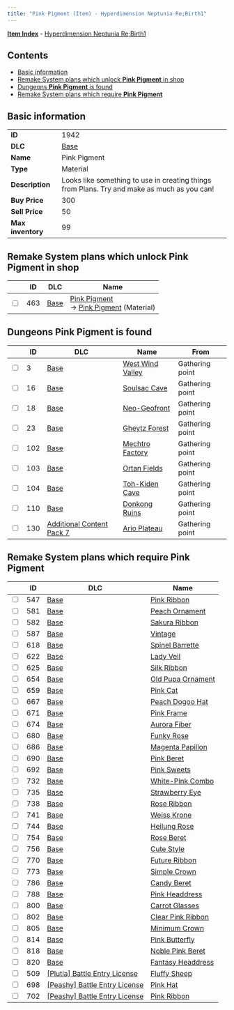 ```yaml
---
title: "Pink Pigment (Item) - Hyperdimension Neptunia Re;Birth1"
---
```


[**Item Index**](/neptunia/rb1/item/index.html) - [Hyperdimension Neptunia Re;Birth1](/neptunia/rb1)

## Contents

- [Basic information](#basic-information)
- [Remake System plans which unlock **Pink Pigment** in shop](#remake-system-plans-which-unlock-pink-pigment-in-shop)
- [Dungeons **Pink Pigment** is found](#dungeons-pink-pigment-is-found)
- [Remake System plans which require **Pink Pigment**](#remake-system-plans-which-require-pink-pigment)

## Basic information

|   |   |
| -- | -- |
| **ID** | 1942 |
| **DLC** | [Base](/neptunia/rb1/dlc/1-base.html) |
| **Name** | Pink Pigment |
| **Type** | Material |
| **Description** | Looks like something to use in creating things from Plans. Try and make as much as you can! |
| **Buy Price** | 300 |
| **Sell Price** | 50 |
| **Max inventory** | 99 |


## Remake System plans which unlock **Pink Pigment** in shop

|    | ID | DLC | Name |
| -- | -- | --- | ---- |
| <input type="checkbox" id="rb1-remake-1-463" class="trackbox" /> | 463 | [Base](/neptunia/rb1/dlc/1-base.html) | [Pink Pigment](/neptunia/rb1/remake/1-463-pink-pigment.html)<br /> → [Pink Pigment](/neptunia/rb1/item/1-1942-pink-pigment.html) (Material) |


## Dungeons **Pink Pigment** is found

|    | ID | DLC | Name | From |
| -- | -- | --- | ---- | ---- |
| <input type="checkbox" id="rb1-dungeon-1-3" class="trackbox" /> | 3 | [Base](/neptunia/rb1/dlc/1-base.html) | [West Wind Valley](/neptunia/rb1/dungeon/1-3-west-wind-valley.html) | Gathering point |
| <input type="checkbox" id="rb1-dungeon-1-16" class="trackbox" /> | 16 | [Base](/neptunia/rb1/dlc/1-base.html) | [Soulsac Cave](/neptunia/rb1/dungeon/1-16-soulsac-cave.html) | Gathering point |
| <input type="checkbox" id="rb1-dungeon-1-18" class="trackbox" /> | 18 | [Base](/neptunia/rb1/dlc/1-base.html) | [Neo-Geofront](/neptunia/rb1/dungeon/1-18-neo-geofront.html) | Gathering point |
| <input type="checkbox" id="rb1-dungeon-1-23" class="trackbox" /> | 23 | [Base](/neptunia/rb1/dlc/1-base.html) | [Gheytz Forest](/neptunia/rb1/dungeon/1-23-gheytz-forest.html) | Gathering point |
| <input type="checkbox" id="rb1-dungeon-1-102" class="trackbox" /> | 102 | [Base](/neptunia/rb1/dlc/1-base.html) | [Mechtro Factory](/neptunia/rb1/dungeon/1-102-mechtro-factory.html) | Gathering point |
| <input type="checkbox" id="rb1-dungeon-1-103" class="trackbox" /> | 103 | [Base](/neptunia/rb1/dlc/1-base.html) | [Ortan Fields](/neptunia/rb1/dungeon/1-103-ortan-fields.html) | Gathering point |
| <input type="checkbox" id="rb1-dungeon-1-104" class="trackbox" /> | 104 | [Base](/neptunia/rb1/dlc/1-base.html) | [Toh-Kiden Cave](/neptunia/rb1/dungeon/1-104-toh-kiden-cave.html) | Gathering point |
| <input type="checkbox" id="rb1-dungeon-1-110" class="trackbox" /> | 110 | [Base](/neptunia/rb1/dlc/1-base.html) | [Donkong Ruins](/neptunia/rb1/dungeon/1-110-donkong-ruins.html) | Gathering point |
| <input type="checkbox" id="rb1-dungeon-16-130" class="trackbox" /> | 130 | [Additional Content Pack 7](/neptunia/rb1/dlc/16-pack7.html) | [Ario Plateau](/neptunia/rb1/dungeon/16-130-ario-plateau.html) | Gathering point |


## Remake System plans which require **Pink Pigment**

|    | ID | DLC | Name |
| -- | -- | --- | ---- |
| <input type="checkbox" id="rb1-quest-1-547" class="trackbox" /> | 547 | [Base](/neptunia/rb1/dlc/1-base.html) | [Pink Ribbon](/neptunia/rb1/quest/1-547-pink-ribbon.html) |
| <input type="checkbox" id="rb1-quest-1-581" class="trackbox" /> | 581 | [Base](/neptunia/rb1/dlc/1-base.html) | [Peach Ornament](/neptunia/rb1/quest/1-581-peach-ornament.html) |
| <input type="checkbox" id="rb1-quest-1-582" class="trackbox" /> | 582 | [Base](/neptunia/rb1/dlc/1-base.html) | [Sakura Ribbon](/neptunia/rb1/quest/1-582-sakura-ribbon.html) |
| <input type="checkbox" id="rb1-quest-1-587" class="trackbox" /> | 587 | [Base](/neptunia/rb1/dlc/1-base.html) | [Vintage](/neptunia/rb1/quest/1-587-vintage.html) |
| <input type="checkbox" id="rb1-quest-1-618" class="trackbox" /> | 618 | [Base](/neptunia/rb1/dlc/1-base.html) | [Spinel Barrette](/neptunia/rb1/quest/1-618-spinel-barrette.html) |
| <input type="checkbox" id="rb1-quest-1-622" class="trackbox" /> | 622 | [Base](/neptunia/rb1/dlc/1-base.html) | [Lady Veil](/neptunia/rb1/quest/1-622-lady-veil.html) |
| <input type="checkbox" id="rb1-quest-1-625" class="trackbox" /> | 625 | [Base](/neptunia/rb1/dlc/1-base.html) | [Silk Ribbon](/neptunia/rb1/quest/1-625-silk-ribbon.html) |
| <input type="checkbox" id="rb1-quest-1-654" class="trackbox" /> | 654 | [Base](/neptunia/rb1/dlc/1-base.html) | [Old Pupa Ornament](/neptunia/rb1/quest/1-654-old-pupa-ornament.html) |
| <input type="checkbox" id="rb1-quest-1-659" class="trackbox" /> | 659 | [Base](/neptunia/rb1/dlc/1-base.html) | [Pink Cat](/neptunia/rb1/quest/1-659-pink-cat.html) |
| <input type="checkbox" id="rb1-quest-1-667" class="trackbox" /> | 667 | [Base](/neptunia/rb1/dlc/1-base.html) | [Peach Dogoo Hat](/neptunia/rb1/quest/1-667-peach-dogoo-hat.html) |
| <input type="checkbox" id="rb1-quest-1-671" class="trackbox" /> | 671 | [Base](/neptunia/rb1/dlc/1-base.html) | [Pink Frame](/neptunia/rb1/quest/1-671-pink-frame.html) |
| <input type="checkbox" id="rb1-quest-1-674" class="trackbox" /> | 674 | [Base](/neptunia/rb1/dlc/1-base.html) | [Aurora Fiber](/neptunia/rb1/quest/1-674-aurora-fiber.html) |
| <input type="checkbox" id="rb1-quest-1-680" class="trackbox" /> | 680 | [Base](/neptunia/rb1/dlc/1-base.html) | [Funky Rose](/neptunia/rb1/quest/1-680-funky-rose.html) |
| <input type="checkbox" id="rb1-quest-1-686" class="trackbox" /> | 686 | [Base](/neptunia/rb1/dlc/1-base.html) | [Magenta Papillon](/neptunia/rb1/quest/1-686-magenta-papillon.html) |
| <input type="checkbox" id="rb1-quest-1-690" class="trackbox" /> | 690 | [Base](/neptunia/rb1/dlc/1-base.html) | [Pink Beret](/neptunia/rb1/quest/1-690-pink-beret.html) |
| <input type="checkbox" id="rb1-quest-1-692" class="trackbox" /> | 692 | [Base](/neptunia/rb1/dlc/1-base.html) | [Pink Sweets](/neptunia/rb1/quest/1-692-pink-sweets.html) |
| <input type="checkbox" id="rb1-quest-1-732" class="trackbox" /> | 732 | [Base](/neptunia/rb1/dlc/1-base.html) | [White-Pink Combo](/neptunia/rb1/quest/1-732-white-pink-combo.html) |
| <input type="checkbox" id="rb1-quest-1-735" class="trackbox" /> | 735 | [Base](/neptunia/rb1/dlc/1-base.html) | [Strawberry Eye](/neptunia/rb1/quest/1-735-strawberry-eye.html) |
| <input type="checkbox" id="rb1-quest-1-738" class="trackbox" /> | 738 | [Base](/neptunia/rb1/dlc/1-base.html) | [Rose Ribbon](/neptunia/rb1/quest/1-738-rose-ribbon.html) |
| <input type="checkbox" id="rb1-quest-1-741" class="trackbox" /> | 741 | [Base](/neptunia/rb1/dlc/1-base.html) | [Weiss Krone](/neptunia/rb1/quest/1-741-weiss-krone.html) |
| <input type="checkbox" id="rb1-quest-1-744" class="trackbox" /> | 744 | [Base](/neptunia/rb1/dlc/1-base.html) | [Heilung Rose](/neptunia/rb1/quest/1-744-heilung-rose.html) |
| <input type="checkbox" id="rb1-quest-1-754" class="trackbox" /> | 754 | [Base](/neptunia/rb1/dlc/1-base.html) | [Rose Beret](/neptunia/rb1/quest/1-754-rose-beret.html) |
| <input type="checkbox" id="rb1-quest-1-756" class="trackbox" /> | 756 | [Base](/neptunia/rb1/dlc/1-base.html) | [Cute Style](/neptunia/rb1/quest/1-756-cute-style.html) |
| <input type="checkbox" id="rb1-quest-1-770" class="trackbox" /> | 770 | [Base](/neptunia/rb1/dlc/1-base.html) | [Future Ribbon](/neptunia/rb1/quest/1-770-future-ribbon.html) |
| <input type="checkbox" id="rb1-quest-1-773" class="trackbox" /> | 773 | [Base](/neptunia/rb1/dlc/1-base.html) | [Simple Crown](/neptunia/rb1/quest/1-773-simple-crown.html) |
| <input type="checkbox" id="rb1-quest-1-786" class="trackbox" /> | 786 | [Base](/neptunia/rb1/dlc/1-base.html) | [Candy Beret](/neptunia/rb1/quest/1-786-candy-beret.html) |
| <input type="checkbox" id="rb1-quest-1-788" class="trackbox" /> | 788 | [Base](/neptunia/rb1/dlc/1-base.html) | [Pink Headdress](/neptunia/rb1/quest/1-788-pink-headdress.html) |
| <input type="checkbox" id="rb1-quest-1-800" class="trackbox" /> | 800 | [Base](/neptunia/rb1/dlc/1-base.html) | [Carrot Glasses](/neptunia/rb1/quest/1-800-carrot-glasses.html) |
| <input type="checkbox" id="rb1-quest-1-802" class="trackbox" /> | 802 | [Base](/neptunia/rb1/dlc/1-base.html) | [Clear Pink Ribbon](/neptunia/rb1/quest/1-802-clear-pink-ribbon.html) |
| <input type="checkbox" id="rb1-quest-1-805" class="trackbox" /> | 805 | [Base](/neptunia/rb1/dlc/1-base.html) | [Minimum Crown](/neptunia/rb1/quest/1-805-minimum-crown.html) |
| <input type="checkbox" id="rb1-quest-1-814" class="trackbox" /> | 814 | [Base](/neptunia/rb1/dlc/1-base.html) | [Pink Butterfly](/neptunia/rb1/quest/1-814-pink-butterfly.html) |
| <input type="checkbox" id="rb1-quest-1-818" class="trackbox" /> | 818 | [Base](/neptunia/rb1/dlc/1-base.html) | [Noble Pink Beret](/neptunia/rb1/quest/1-818-noble-pink-beret.html) |
| <input type="checkbox" id="rb1-quest-1-820" class="trackbox" /> | 820 | [Base](/neptunia/rb1/dlc/1-base.html) | [Fantasy Headdress](/neptunia/rb1/quest/1-820-fantasy-headdress.html) |
| <input type="checkbox" id="rb1-quest-7-509" class="trackbox" /> | 509 | [[Plutia] Battle Entry License](/neptunia/rb1/dlc/7-plutia.html) | [Fluffy Sheep](/neptunia/rb1/quest/7-509-fluffy-sheep.html) |
| <input type="checkbox" id="rb1-quest-8-698" class="trackbox" /> | 698 | [[Peashy] Battle Entry License](/neptunia/rb1/dlc/8-peashy.html) | [Pink Hat](/neptunia/rb1/quest/8-698-pink-hat.html) |
| <input type="checkbox" id="rb1-quest-8-702" class="trackbox" /> | 702 | [[Peashy] Battle Entry License](/neptunia/rb1/dlc/8-peashy.html) | [Pink Ribbon](/neptunia/rb1/quest/8-702-pink-ribbon.html) |
